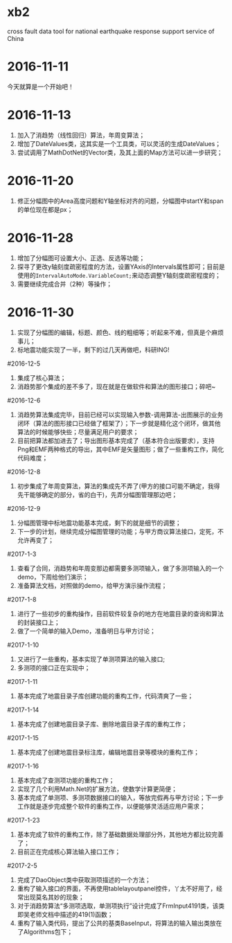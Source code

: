 # xb2
cross fault data tool for national earthquake response support service of China
# 2016-11-11
今天就算是一个开始吧！

# 2016-11-13
1. 加入了消趋势（线性回归）算法，年周变算法；
2. 增加了DateValues类，这其实是一个工具类，可以灵活的生成DateValues；
3. 尝试调用了MathDotNet的Vector类，及其上面的Map方法可以进一步研究；

# 2016-11-20
1. 修正分幅图中的Area高度问题和Y轴坐标对齐的问题，分幅图中startY和span的单位现在都是px；

# 2016-11-28
1. 增加了分幅图可设置大小、正选、反选等功能；
2. 探寻了更改y轴刻度疏密程度的方法，设置YAxis的Intervals属性即可；目前是使用的`IntervalAutoMode.VariableCount;`来动态调整Y轴刻度疏密程度的；
3. 需要继续完成合并（2种）等操作；

# 2016-11-30
1. 实现了分幅图的编辑，标题、颜色、线的粗细等；听起来不难，但真是个麻烦事儿；
2. 标地震功能实现了一半，剩下的过几天再做吧，科研ING!

#2016-12-5
1. 集成了核心算法；
2. 消趋势那个集成的差不多了，现在就是在做软件和算法的图形接口；碎吧~

#2016-12-6
1. 消趋势算法集成完毕，目前已经可以实现输入参数-调用算法-出图展示的业务闭环（算法的图形接口已经做了框架了）；下一步就是精化这个闭环，做其他算法的时候能够快些；尽量满足用户的要求；
2. 目前把算法都加进去了；导出图形基本完成了（基本符合出版要求），支持Png和EMF两种格式的导出，其中EMF是矢量图形；做了一些重构工作，简化代码难度；

#2016-12-8
1. 初步集成了年周变算法，算法的集成先不弄了(甲方的接口可能不确定，我得先干能够确定的部分，省的白干)，先弄分幅图管理那边吧；

#2016-12-9
1. 分幅图管理中标地震功能基本完成，剩下的就是细节的调整；
2. 下一步的计划，继续完成分幅图管理的功能；与甲方商议算法接口，定死，不允许再变了；

#2017-1-3
1. 查看了合同，消趋势和年周变那边都需要多测项输入，做了多测项输入的一个demo，下周给他们演示；
2. 准备算法文档，对照做的demo，给甲方演示操作流程；

#2017-1-8
1. 进行了一些初步的重构操作，目前软件较复杂的地方在地震目录的查询和算法的封装接口上；
2. 做了一个简单的输入Demo，准备明日与甲方讨论；

#2017-1-10
1. 又进行了一些重构，基本实现了单测项算法的输入接口;
2. 多测项的接口正在实现中；

#2017-1-11
1. 基本完成了地震目录子库创建功能的重构工作，代码清爽了一些；

#2017-1-14
1. 基本完成了创建地震目录子库、删除地震目录子库的重构工作；

#2017-1-15
1. 基本完成了创建地震目录标注库，编辑地震目录等模块的重构工作；

#2017-1-16
1. 基本完成了查测项功能的重构工作；
2. 实现了几个利用Math.Net的扩展方法，使数学计算更简便；
3. 基本完成了单测项、多测项数据接口的输入，等放完假再与甲方讨论；下一步工作就是逐步完成整个软件的重构工作，以便能够灵活适应用户需求；

#2017-1-23
1. 基本完成了软件的重构工作，除了基础数据处理部分外，其他地方都比较完善了；
2. 目前正在完成核心算法输入接口工作；

#2017-2-5
1. 完成了DaoObject类中获取测项描述的一个方法；
2. 重构了输入接口的界面，不再使用tablelayoutpanel控件，丫太不好用了，经常出现莫名其妙的现象；
3. 对于消趋势算法“多测项选取，单测项执行”设计完成了FrmInput4191类，该类即吴老师文档中描述的419(1)函数；
4. 重构了输入类代码，提出了公共的基类BaseInput，将算法的输入输出类放在了Algorithms包下；